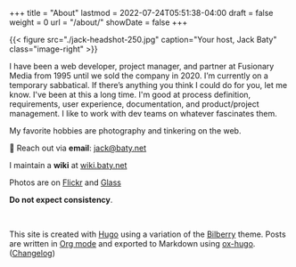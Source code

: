 +++
title = "About"
lastmod = 2022-07-24T05:51:38-04:00
draft = false
weight = 0
url = "/about/"
showDate = false
+++

{{< figure src="./jack-headshot-250.jpg" caption="Your host, Jack Baty" class="image-right" >}}

I have been a web developer, project manager, and partner at Fusionary Media from 1995 until we sold the company in 2020. I’m currently on a temporary sabbatical. If there’s anything you think I could do for you, let me know. I've been at this a long time. I'm good at process definition,  requirements, user experience, documentation, and product/project management. I like to work with dev teams on whatever fascinates them.

My favorite hobbies are photography and tinkering on the web.

💌 Reach out via **email**: [jack@baty.net](mailto:jack@baty.net)

I maintain a **wiki** at [wiki.baty.net](https://wiki.baty.net)

Photos are on [Flickr](https://flickr.com/photos/jbaty) and [Glass](https://glass.photo/jbaty)

**Do not expect consistency**.

<br clear="all">

This site is created with [Hugo](https://gohugo.io) using a variation of the [Bilberry](https://github.com/Lednerb/bilberry-hugo-theme) theme. Posts are written in [Org mode](https://orgmode.org) and exported to Markdown using [ox-hugo](https://ox-hugo.scripter.co). ([Changelog](/changelog))

[//]: # "Exported with love from a post written in Org mode"
[//]: # "- https://github.com/kaushalmodi/ox-hugo"
